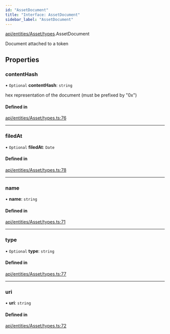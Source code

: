 ```yaml
---
id: "AssetDocument"
title: "Interface: AssetDocument"
sidebar_label: "AssetDocument"
---
```


[api/entities/Asset/types](../../../../../../modules/API/Entities/Asset/Types/Types.md).AssetDocument

Document attached to a token

## Properties

### contentHash

• `Optional` **contentHash**: `string`

hex representation of the document (must be prefixed by "0x")

#### Defined in

[api/entities/Asset/types.ts:76](https://github.com/PolymeshAssociation/polymesh-sdk/blob/8a9e72221/src/api/entities/Asset/types.ts#L76)

___

### filedAt

• `Optional` **filedAt**: `Date`

#### Defined in

[api/entities/Asset/types.ts:78](https://github.com/PolymeshAssociation/polymesh-sdk/blob/8a9e72221/src/api/entities/Asset/types.ts#L78)

___

### name

• **name**: `string`

#### Defined in

[api/entities/Asset/types.ts:71](https://github.com/PolymeshAssociation/polymesh-sdk/blob/8a9e72221/src/api/entities/Asset/types.ts#L71)

___

### type

• `Optional` **type**: `string`

#### Defined in

[api/entities/Asset/types.ts:77](https://github.com/PolymeshAssociation/polymesh-sdk/blob/8a9e72221/src/api/entities/Asset/types.ts#L77)

___

### uri

• **uri**: `string`

#### Defined in

[api/entities/Asset/types.ts:72](https://github.com/PolymeshAssociation/polymesh-sdk/blob/8a9e72221/src/api/entities/Asset/types.ts#L72)
